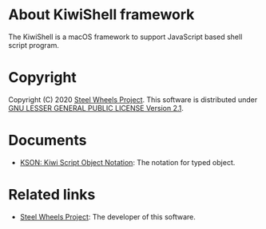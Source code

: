 # About KiwiShell framework
The KiwiShell is a macOS framework to support JavaScript based shell script program.

# Copyright
Copyright (C) 2020 [Steel Wheels Project](https://steelwheels.github.io).
This software is distributed under [GNU LESSER GENERAL PUBLIC LICENSE Version 2.1](https://www.gnu.org/licenses/lgpl-2.1-standalone.html).

# Documents
* [KSON: Kiwi Script Object Notation](https://github.com/steelwheels/KiwiScript/blob/master/KiwiObject/Document/object-notation.md): The notation for typed object.

# Related links
* [Steel Wheels Project](http://steelwheels.github.io/): The developer of this software.

